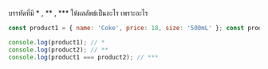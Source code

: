 บรรทัดที่มี * , ** , *** ให้ผลลัพธ์เป็นอะไร เพราะอะไร


```js
const product1 = { name: 'Coke', price: 18, size: '500mL' }; const product2 = product1; product2.name = 'Pepsi'; product2.price = 19;

console.log(product1); // *
console.log(product2); // **
console.log(product1 === product2); // ***
```